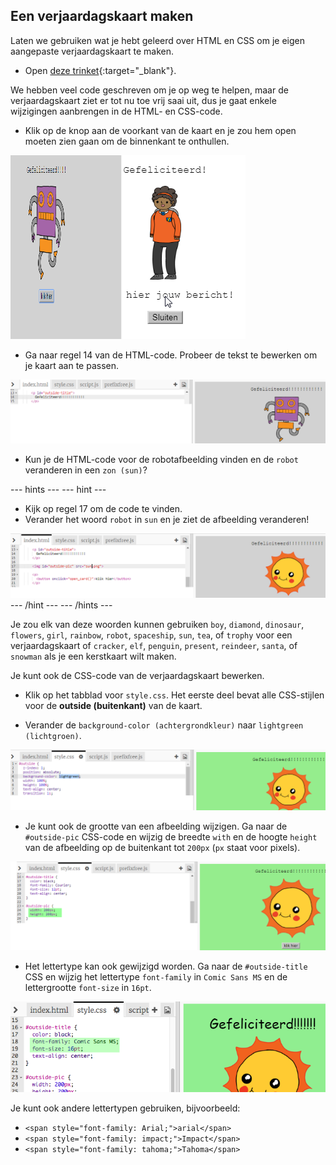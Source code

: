 ## Een verjaardagskaart maken

Laten we gebruiken wat je hebt geleerd over HTML en CSS om je eigen aangepaste verjaardagskaart te maken.

+ Open [deze trinket](http://jumpto.cc/web-card){:target="_blank"}.

We hebben veel code geschreven om je op weg te helpen, maar de verjaardagskaart ziet er tot nu toe vrij saai uit, dus je gaat enkele wijzigingen aanbrengen in de HTML- en CSS-code.

+ Klik op de knop aan de voorkant van de kaart en je zou hem open moeten zien gaan om de binnenkant te onthullen.

![screenshot](images/birthday-click.png)

+ Ga naar regel 14 van de HTML-code. Probeer de tekst te bewerken om je kaart aan te passen.

![screenshot](images/birthday-card-html.png)

+ Kun je de HTML-code voor de robotafbeelding vinden en de ` robot ` veranderen in een ` zon (sun) `?

--- hints --- --- hint ---

+ Kijk op regel 17 om de code te vinden.
+ Verander het woord ` robot ` in ` sun ` en je ziet de afbeelding veranderen!

![screenshot](images/birthday-card-sun.png) --- /hint --- --- /hints ---

Je zou elk van deze woorden kunnen gebruiken `boy`, `diamond`, `dinosaur`, `flowers`, `girl`, `rainbow`, `robot`, `spaceship`, `sun`, `tea`, of `trophy` voor een verjaardagskaart of `cracker`, `elf`, `penguin`, `present`, `reindeer`, `santa`, of `snowman` als je een kerstkaart wilt maken.

Je kunt ook de CSS-code van de verjaardagskaart bewerken.

+ Klik op het tabblad voor `style.css`. Het eerste deel bevat alle CSS-stijlen voor de **outside (buitenkant)** van de kaart.

+ Verander de `background-color (achtergrondkleur)` naar `lightgreen (lichtgroen)`.

![screenshot](images/birthday-card-outside.png)

+ Je kunt ook de grootte van een afbeelding wijzigen. Ga naar de `#outside-pic` CSS-code en wijzig de breedte `with` en de hoogte `height` van de afbeelding op de buitenkant tot `200px` (`px` staat voor pixels).

![screenshot](images/birthday-card-size.png)

+ Het lettertype kan ook gewijzigd worden. Ga naar de `#outside-title` CSS en wijzig het lettertype `font-family` in `Comic Sans MS` en de lettergrootte `font-size` in `16pt`.

![screenshot](images/birthday-card-font.png)

Je kunt ook andere lettertypen gebruiken, bijvoorbeeld:

+ `<span style="font-family: Arial;">arial</span>`
+ `<span style="font-family: impact;">Impact</span>`
+ `<span style="font-family: tahoma;">Tahoma</span>`